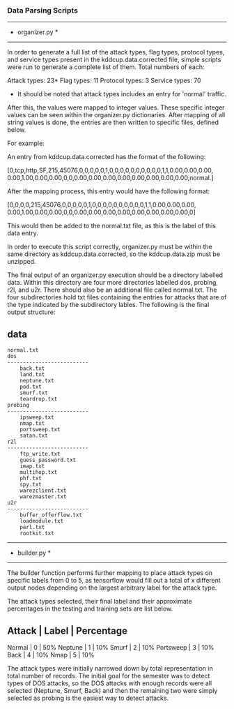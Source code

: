 ### Data Parsing Scripts

*******************************************************************************
* organizer.py                                                                *
*******************************************************************************
In order to generate a full list of the attack types, flag types, protocol 
types, and service types present in the kddcup.data.corrected file, simple 
scripts were run to generate a complete list of them. Total numbers of each:

Attack types:   23*
Flag types:     11
Protocol types:  3
Service types:  70 

* It should be noted that attack types includes an entry for 'normal' traffic.

After this, the values were mapped to integer values. These specific integer 
values can be seen within the organizer.py dictionaries. After mapping of all
string values is done, the entries are then written to specific files, defined
below. 

For example:

An entry from kddcup.data.corrected has the format of the following:

[0,tcp,http,SF,215,45076,0,0,0,0,0,1,0,0,0,0,0,0,0,0,0,0,1,1,0.00,0.00,0.00,
0.00,1.00,0.00,0.00,0,0,0.00,0.00,0.00,0.00,0.00,0.00,0.00,0.00,normal.]

After the mapping process, this entry would have the following format:

[0,0,0,0,215,45076,0,0,0,0,0,1,0,0,0,0,0,0,0,0,0,0,1,1,0.00,0.00,0.00,
0.00,1.00,0.00,0.00,0,0,0.00,0.00,0.00,0.00,0.00,0.00,0.00,0.00,0]

This would then be added to the normal.txt file, as this is the label of this
data entry. 

In order to execute this script correctly, organizer.py must be within the 
same directory as kddcup.data.corrected, so the kddcup.data.zip must be
unzipped.

The final output of an organizer.py execution should be a directory labelled 
data. Within this directory are four more directories labelled dos, probing,
r2l, and u2r. There should also be an additional file called normal.txt. The 
four subdirectories hold txt files containing the entries for attacks that are 
of the type indicated by the subdirectory lables. The following is the final 
output structure:

data
------------------------------
	normal.txt
	dos
	--------------------------
		back.txt
		land.txt
		neptune.txt
		pod.txt
		smurf.txt
		teardrop.txt
	probing
	--------------------------
		ipsweep.txt
		nmap.txt
		portsweep.txt
		satan.txt
	r2l
	--------------------------
		ftp_write.txt
		guess_password.txt
		imap.txt
		multihop.txt
		phf.txt
		spy.txt
		warezclient.txt
		warezmaster.txt
	u2r
	--------------------------
		buffer_offerflow.txt
		loadmodule.txt
		perl.txt
		rootkit.txt
		
 
*******************************************************************************
* builder.py                                                                  *
*******************************************************************************
The builder function performs further mapping to place attack types on specific
labels from 0 to 5, as tensorflow would fill out a total of x different output
nodes depending on the largest arbitrary label for the attack type. 

The attack types selected, their final label and their approximate percentages 
in the testing and training sets are list below.

Attack    | Label | Percentage
------------------------------
Normal    |     0 |        50%
Neptune   |     1 |        10%
Smurf     |     2 |        10%
Portsweep |     3 |        10%
Back      |     4 |        10%
Nmap      |     5 |        10%

The attack types were initially narrowed down by total representation in total 
number of records. The initial goal for the semester was to detect types of DOS
attacks, so the DOS attacks with enough records were all selected (Neptune, 
Smurf, Back) and then the remaining two were simply selected as probing is the 
easiest way to detect attacks. 
